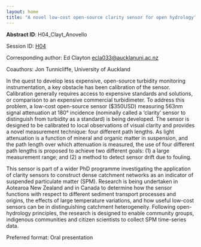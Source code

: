 ```yaml
---
layout: home
title: "A novel low-cost open-source clarity sensor for open hydrology"
---
```



**Abstract ID**: H04_Clayt_Anovello

Session ID: [H04](.)

Corresponding author: Ed Clayton <a href="mailto:ecla033@aucklanuni.ac.nz">ecla033@aucklanuni.ac.nz</a>

Coauthors: Jon Tunnicliffe, University of Auckland 

In the quest to develop less expensive, open-source turbidity monitoring instrumentation, a key obstacle has been calibration of the sensor. Calibration generally requires access to expensive standards and solutions, or comparison to an expensive commercial turbidimeter. To address this problem, a low-cost open-source sensor ($350USD) measuring 563nm signal attenuation at 180° incidence (nominally called a ‘clarity’ sensor to distinguish from turbidity as a standard) is being developed. The sensor is designed to be calibrated to local observations of visual clarity and provides a novel measurement technique: four different path lengths. As light attenuation is a function of mineral and organic matter in suspension, and the path length over which attenuation is measured, the use of four different path lengths is proposed to achieve two different goals: (1) a large measurement range; and (2) a method to detect sensor drift due to fouling.
 
 This sensor is part of a wider PhD programme investigating the application of clarity sensors to construct dense catchment networks as an indicator of suspended particulate matter (SPM). Research is being undertaken in Aotearoa New Zealand and in Canada to determine how the sensor functions with respect to different sediment transport processes and origins, the effects of large temperature variations, and how useful low-cost sensors can be in distinguishing catchment heterogeneity. Following open-hydrology principles, the research is designed to enable community groups, indigenous communities and citizen scientists to collect SPM time-series data.

Preferred format: Oral presentation
